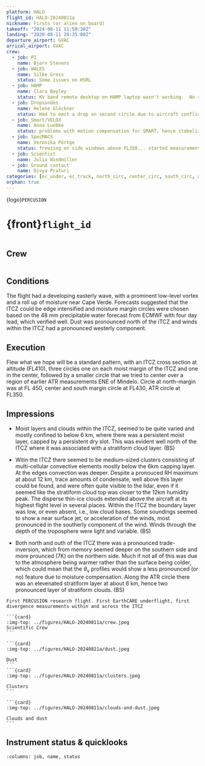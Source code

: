 ```yaml
---
platform: HALO
flight_id: HALO-20240811a
nickname: Firsts (or alien on board)
takeoff: "2024-08-11 11:59:30Z"
landing: "2020-08-11 20:35:00Z"
departure_airport: GVAC
arrical_airport: GVAC
crew:
  - job: PI
    name: Bjorn Stevens
  - job: WALES
    name: Silke Gross
    status: Some issues on HSRL
  - job: HAMP
    name: Clara Bayley
    status: KV band remote desktop on HAMP laptop wasn't working.  No radiometer calibration.
  - job: Dropsondes
    name: Helene Glöckner
    status: Had to omit a drop on second circle due to aircraft conflict, five sondes with no launc
  - job: Smart/VELOX
    name: Anna Luebke
    status: problems with motion compensation for SMART, hence stabelized with respect to fuselage
  - job: SpecMACS
    name: Veronika Pörtge
    status: freezing on side windows above FL350... started measurements around 12:30 UTC due to temperature problems.
  - job: Scientist
    name: Julia Windmiller
  - job: Ground contact
    name: Divya Praturi
categories: [ec_under, ec_track, north_circ, center_circ, south_circ, atr_circ, south]
orphan: true
---
```


{logo}`PERCUSION`

# {front}`flight_id`

```{badges}
```

## Crew

```{crew-list}
```

## Conditions

The flight had a developing easterly wave, with a prominent low-level vortex and a roll up of moisture near Cape Verde.  Forecasts suggested that the ITCZ could be edge intensified and moisture margin circles were chosen based on the 48 mm precipitable water forecast from ECMWF with four day lead, which verified well.  Dust was pronounced north of the iTCZ and winds within the ITCZ had a pronounced westerly component.   

## Execution

Flew what we hope will be a standard pattern, with an ITCZ cross section at altitude (FL410), three circles one on each moist margin of the ITCZ and one in the center, followed by a smaller circle that we tried to center over a region of earlier ATR measurements ENE of Mindelo.   Circle at north-margin was at FL 450, center and south margin circle at FL430, ATR circle at FL350.

## Impressions

- Moist layers and clouds within the ITCZ, seemed to be quite varied and mostly confined to below 6 km, where there was a persistent moist layer, capped by a persistent dry slot.  This was evident well north of the ITCZ where it was associated with a stratiform cloud layer. (BS)

- Witin the ITCZ there seemed to be medium-sized clusters consisting of multi-cellular convective elements mostly below the 6km capping layer.  At the edges convection was deeper.  Despite a pronouced RH maximum at about 12 km, trace amounts of condensate, well above this layer could be found, and were often quite visible to the lidar, even if it seemed like the stratiform cloud top was closer to the 12km humidity peak.  The disperse thin-ice clouds extended above the aircraft at its highest flight level in several places.  Within the ITCZ the boundary layer was low, or even absent, i.e., low cloud bases.  Some soundings seemed to show a near surface jet, or acceleration of the winds, most pronounced in the southerly component of the wind.  Winds through the depth of the troposphere were light and variable. (BS)

- Both north and outh of the ITCZ there was a pronounced trade-inversion, which from memory seemed deeper on the southern side and more prounced (7K) on the northern side.  Much if not all of this was due to the atmosphere being warmer rather than the surface being colder, which could mean that the $\theta_\mathrm{v}$ profiles would show a less pronounced (or no) feature due to moisture compensation. Along the ATR circle there was an elevenated stratiform layer at about 6 km, hence two pronounced layer of stratiform clouds. (BS)

```{note}
First PERCUSION research flight. First EarthCARE underflight, first divergence measurements within and across the ITCZ
```

````{card-carousel} 2
```{card}
:img-top: ../figures/HALO-20240811a/crew.jpeg
Scientific Crew
```

```{card}
:img-top: ../figures/HALO-20240811a/dust.jpeg

Dust
```
```{card}
:img-top: ../figures/HALO-20240811a/clusters.jpeg

Clusters
```

```{card}
:img-top: ../figures/HALO-20240811a/clouds-and-dust.jpeg

Clouds and dust
```
````

## Instrument status & quicklooks

```{crew}
:columns: job, name, status
```

